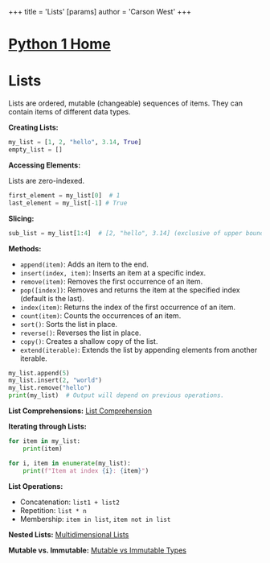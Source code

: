 +++
 title = 'Lists'
[params]
	author = 'Carson West'
+++
# [Python 1 Home](./../python-1-home/)
# Lists

Lists are ordered, mutable (changeable) sequences of items.  They can contain items of different data types.

**Creating Lists:**

```python
my_list = [1, 2, "hello", 3.14, True]
empty_list = []
```

**Accessing Elements:**

Lists are zero-indexed.

```python
first_element = my_list[0]  # 1
last_element = my_list[-1] # True
```

**Slicing:**

```python
sub_list = my_list[1:4]  # [2, "hello", 3.14] (exclusive of upper bound)
```

**Methods:**

* `append(item)`: Adds an item to the end.
* `insert(index, item)`: Inserts an item at a specific index.
* `remove(item)`: Removes the first occurrence of an item.
* `pop([index])`: Removes and returns the item at the specified index (default is the last).
* `index(item)`: Returns the index of the first occurrence of an item.
* `count(item)`: Counts the occurrences of an item.
* `sort()`: Sorts the list in place.
* `reverse()`: Reverses the list in place.
* `copy()`: Creates a shallow copy of the list.
* `extend(iterable)`: Extends the list by appending elements from another iterable.

```python
my_list.append(5)
my_list.insert(2, "world")
my_list.remove("hello")
print(my_list)  # Output will depend on previous operations.
```


**List Comprehensions:** [List Comprehension](./../list-comprehension/)


**Iterating through Lists:**

```python
for item in my_list:
    print(item)

for i, item in enumerate(my_list):
    print(f"Item at index {i}: {item}")
```

**List Operations:**

* Concatenation: `list1 + list2`
* Repetition: `list * n`
* Membership: `item in list`, `item not in list`


**Nested Lists:** [Multidimensional Lists](./../multidimensional-lists/)

**Mutable vs. Immutable:** [Mutable vs Immutable Types](./../mutable-vs-immutable-types/)

